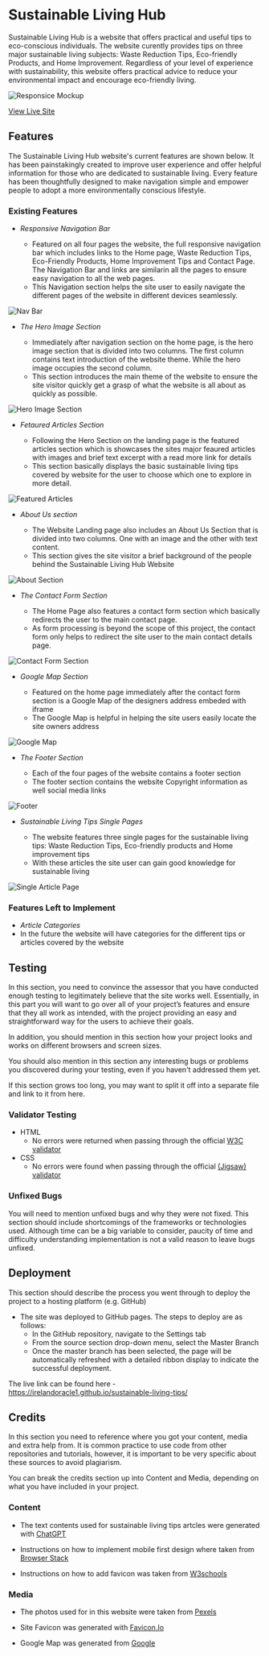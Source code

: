 # Sustainable Living Hub

Sustainable Living Hub is a website that offers practical and useful tips to eco-conscious individuals. The website curently provides tips on three major sustainable living subjects: Waste Reduction Tips, Eco-friendly Products, and Home Improvement. Regardless of your level of experience with sustainability, this website offers 
practical advice to reduce your environmental impact and encourage eco-friendly living. 

![Responsice Mockup](https://github.com/Irelandoracle1/sustainable-living-tips/blob/main/assets/images/responsive-website.PNG)

[View Live Site](https://irelandoracle1.github.io/sustainable-living-tips/)

## Features 

The Sustainable Living Hub website's current features are shown below. It has been painstakingly created to improve user experience and offer helpful information for those who are dedicated to sustainable living. Every feature has been thoughtfully designed to make navigation simple and empower people to adopt a more environmentally conscious lifestyle.

### Existing Features

- _Responsive Navigation Bar_

  - Featured on all four pages the website, the full responsive navigation bar which includes links to the Home page, Waste Reduction Tips, Eco-Friendly Products, Home Improvement Tips and Contact Page. The Navigation Bar and links are similarin all the pages to ensure easy navigation to all the web pages.
  - This Navigation section helps the site user to easily navigate the different pages of the website in different devices seamlessly.

![Nav Bar](https://github.com/Irelandoracle1/sustainable-living-tips/blob/main/assets/images/navbar.PNG)

- _The Hero Image Section_

  - Immediately after navigation section on the home page, is the hero image section that is divided into two columns. The first column contains text introduction of the website theme. While the hero image occupies the second column.
  - This section introduces the main theme of the website to ensure the site visitor quickly get a grasp of what the website is all about as quickly as possible.

![Hero Image Section](https://github.com/Irelandoracle1/sustainable-living-tips/blob/main/assets/images/hreo-section.PNG)

- _Fetaured Articles Section_

  - Following the Hero Section on the landing page is the featured articles section which is showcases the sites major feaured articles with images and brief text excerpt with a read more link for details
  - This section basically displays the basic sustainable living tips covered by website for the user to choose which one to explore in more detail.

![Featured Articles](https://github.com/Irelandoracle1/sustainable-living-tips/blob/main/assets/images/featured-section.PNG)

- _About Us section_

  - The Website Landing page also includes an About Us Section that is divided into two columns. One with an image and the other with text content.
  - This section gives the site visitor a brief background of the people behind the Sustainable Living Hub Website 

![About Section](https://github.com/Irelandoracle1/sustainable-living-tips/blob/main/assets/images/about-section.PNG)

- _The Contact Form Section_

  - The Home Page also features a contact form section which basically redirects the user to the main contact page. 
  - As form processing is beyond the scope of this project, the contact form only helps to redirect the site user to the 
  main contact details page.
  
![Contact Form Section](https://github.com/Irelandoracle1/sustainable-living-tips/blob/main/assets/images/contact-section.PNG)

- _Google Map Section_ 

  - Featured  on the home page immediately after the contact form section is a Google Map of the designers address embeded with iframe  
  - The Google Map is helpful in helping the site users easily locate the site owners address

![Google Map](https://github.com/Irelandoracle1/sustainable-living-tips/blob/main/assets/images/googlemap.PNG)

- _The Footer Section_ 

  - Each of the four pages of the website contains a footer section  
  - The footer section contains the website Copyright information as well social media links

![Footer](https://github.com/Irelandoracle1/sustainable-living-tips/blob/main/assets/images/footer.PNG)

- _Sustainable Living Tips Single Pages_ 

  - The website features three single pages for the sustainable living tips: Waste Reduction Tips, Eco-friendly products and Home improvement tips   
  - With these articles the site user can gain good knowledge for sustainable living

![Single Article Page](https://github.com/Irelandoracle1/sustainable-living-tips/blob/main/assets/images/waste-reduction-page.PNG)


### Features Left to Implement

- _Article Categories_ 
 - In the future the website will have categories for the different tips or articles covered by the website


## Testing 

In this section, you need to convince the assessor that you have conducted enough testing to legitimately believe that the site works well. Essentially, in this part you will want to go over all of your project’s features and ensure that they all work as intended, with the project providing an easy and straightforward way for the users to achieve their goals.

In addition, you should mention in this section how your project looks and works on different browsers and screen sizes.

You should also mention in this section any interesting bugs or problems you discovered during your testing, even if you haven't addressed them yet.

If this section grows too long, you may want to split it off into a separate file and link to it from here.


### Validator Testing 

- HTML
  - No errors were returned when passing through the official [W3C validator](https://validator.w3.org/nu/?doc=https%3A%2F%2Fcode-institute-org.github.io%2Flove-running-2.0%2Findex.html)
- CSS
  - No errors were found when passing through the official [(Jigsaw) validator](https://jigsaw.w3.org/css-validator/validator?uri=https%3A%2F%2Fvalidator.w3.org%2Fnu%2F%3Fdoc%3Dhttps%253A%252F%252Fcode-institute-org.github.io%252Flove-running-2.0%252Findex.html&profile=css3svg&usermedium=all&warning=1&vextwarning=&lang=en#css)

### Unfixed Bugs

You will need to mention unfixed bugs and why they were not fixed. This section should include shortcomings of the frameworks or technologies used. Although time can be a big variable to consider, paucity of time and difficulty understanding implementation is not a valid reason to leave bugs unfixed. 

## Deployment

This section should describe the process you went through to deploy the project to a hosting platform (e.g. GitHub) 

- The site was deployed to GitHub pages. The steps to deploy are as follows: 
  - In the GitHub repository, navigate to the Settings tab 
  - From the source section drop-down menu, select the Master Branch
  - Once the master branch has been selected, the page will be automatically refreshed with a detailed ribbon display to indicate the successful deployment. 

The live link can be found here - https://irelandoracle1.github.io/sustainable-living-tips/ 



## Credits 

In this section you need to reference where you got your content, media and extra help from. It is common practice to use code from other repositories and tutorials, however, it is important to be very specific about these sources to avoid plagiarism. 

You can break the credits section up into Content and Media, depending on what you have included in your project. 

### Content 

- The text contents used for sustainable living tips artcles were generated with [ChatGPT](https://chat.openai.com/)
- Instructions on how to implement mobile first design where taken from [Browser Stack]( https://www.browserstack.com/guide/how-to-implement-mobile-first-design)   

- Instructions on how to add favicon was taken from [W3schools](https://www.w3schools.com/html/html_favicon.asp)

### Media

- The photos used for in this website were taken from [Pexels ](https://pexels.com/)

- Site Favicon was generated with [Favicon.Io ](https://favicon.io/favicon-generator/)

- Google Map was generated from [Google ](hhttps://www.google.com/maps/@53,-8,7z?entry=ttu)

